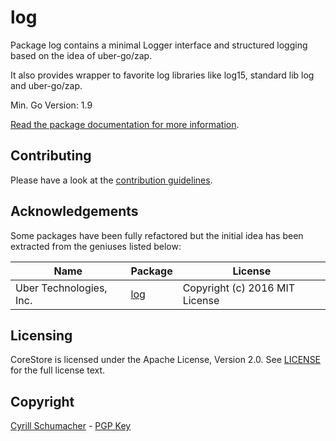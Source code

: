 # log

Package log contains a minimal Logger interface and structured logging based on
the idea of uber-go/zap.

It also provides wrapper to favorite log libraries like log15, standard lib log and uber-go/zap.

Min. Go Version: 1.9

[Read the package documentation for more information](https://godoc.org/github.com/corestoreio/log).

## Contributing

Please have a look at the [contribution guidelines](https://github.com/corestoreio/corestore/blob/master/CONTRIBUTING.md).

## Acknowledgements

Some packages have been fully refactored but the initial idea has been extracted
from the geniuses listed below:

| Name | Package | License |
| -------|----------|-------|
| Uber Technologies, Inc. | [log](https://github.com/corestoreio/log) | Copyright (c) 2016 MIT License |

## Licensing

CoreStore is licensed under the Apache License, Version 2.0. See
[LICENSE](https://github.com/corestoreio/corestore/blob/master/LICENSE) for the full license text.

## Copyright

[Cyrill Schumacher](http://cyrillschumacher.com) - [PGP Key](https://keybase.io/cyrill)

